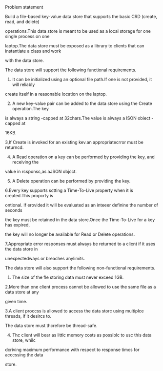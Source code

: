 Problem statement

Build a file-based key-value data store that supports the basic CRD (create, read, and dclete)

operations.This data store is meant to be used as a local storage for one single process on one

laptop.The data store must be exposed as a library to clients that can instantiate a class and work

with the data store.

The data store will support the following functional requirements.

1. It can be initialized using an optional file path.If one is not provided, it will reliably

create itself in a reasonable location on the laptop.

2. A new key-value pair can be added to the data store using the Create operation.The key

is always a string -capped at 32chars.The value is always a ISON obiect - capped at

16KB.

3,If Create is invoked for an existing kev.an appropriatecrror must be returncd.

4. A Read operation on a key can be performed by providing the key, and receiving the

value in rcsponsc,as aJSON objcct.

5. A Delete operation can be performed by providing the key.

6.Every key supports sctting a Time-To-Live property when it is created.This propcrty is

ontional. If erovided it will be evaluated as an inteeer definine the number of seconds

the key must be rctained in the data store.Once the Timc-To-Live for a key has expired,

the key will no longer be available for Read or Delete operations.

7.Appropriate error responses must always be returned to a clicnt if it uses the data store in

unexpectedways or breaches anylimits.

The data store will also support the following non-functional requirements.

1. The size of the fle storing data must never exceed 1GB.

2.More than one client process cannot be allowed to use the same file as a data store at any

given time.

3.A client proccss is allowed to access the data storc using multiplce threads, if it desircs to.

The data store must thcrefore be thread-safe.

4. Thc client will bear as littlc memory costs as possiblc to usc this data store, whilc

dcriving maximum performance with respect to response timcs for acccssing the data

store.




